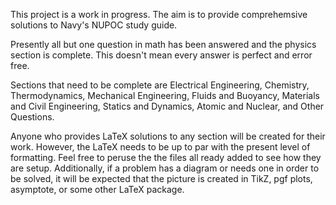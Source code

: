 This project is a work in progress. The aim is to provide comprehemsive solutions to Navy's NUPOC study guide. 

Presently all but one question in math has been answered and the physics section is complete. This doesn't mean every answer is perfect and error free.

Sections that need to be complete are Electrical Engineering, Chemistry, Thermodynamics, Mechanical Engineering, Fluids and Buoyancy, Materials and Civil Engineering, Statics and Dynamics, Atomic and Nuclear, and Other Questions.

Anyone who provides LaTeX solutions to any section will be created for their work. However, the LaTeX needs to be up to par with the present level of formatting. Feel free to peruse the the files all ready added to see how they are setup. Additionally, if a problem has a diagram or needs one in order to be solved, it will be expected that the picture is created in TikZ, pgf plots, asymptote, or some other LaTeX package.


